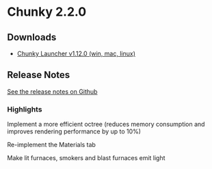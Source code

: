 Chunky 2.2.0
============

## Downloads

* [Chunky Launcher v1.12.0 (win, mac, linux)](https://chunkyupdate.lemaik.de/ChunkyLauncher.jar)

## Release Notes

[See the release notes on Github](https://github.com/chunky-dev/chunky/releases/tag/2.2.0)

### Highlights

Implement a more efficient octree (reduces memory consumption and improves rendering performance by up to 10%)

Re-implement the Materials tab

Make lit furnaces, smokers and blast furnaces emit light

